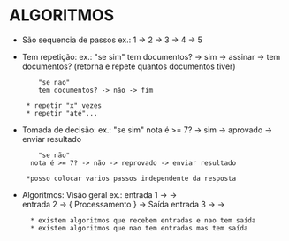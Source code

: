 # ALGORITMOS #

- São sequencia de passos
     ex.: 1 -> 2 -> 3 -> 4 -> 5

- Tem repetição:
     ex.: "se sim"
          tem documentos? -> sim -> assinar -> tem documentos? (retorna e repete quantos documentos tiver)

          "se nao"
          tem documentos? -> não -> fim  

       * repetir "x" vezes
       * repetir "até"...

- Tomada de decisão:
     ex.: "se sim"
        nota é >= 7? -> sim -> aprovado -> enviar resultado
        
          "se não"
        nota é >= 7? -> não -> reprovado -> enviar resultado

       *posso colocar varios passos independente da resposta

- Algoritmos: Visão geral
     ex.: 
         entrada 1 ->                     ->  
         entrada 2 ->   { Processamento } ->  Saída
         entrada 3 ->                     -> 

        * existem algoritmos que recebem entradas e nao tem saída
        * existem algoritmos que nao tem entradas mas tem saída